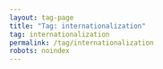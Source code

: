 ```yaml
---
layout: tag-page
title: "Tag: internationalization"
tag: internationalization
permalink: /tag/internationalization
robots: noindex
---
```


